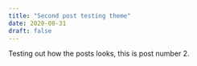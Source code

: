 ```yaml
---
title: "Second post testing theme"
date: 2020-08-31
draft: false
---
```


Testing out how the posts looks, this is post number 2.

